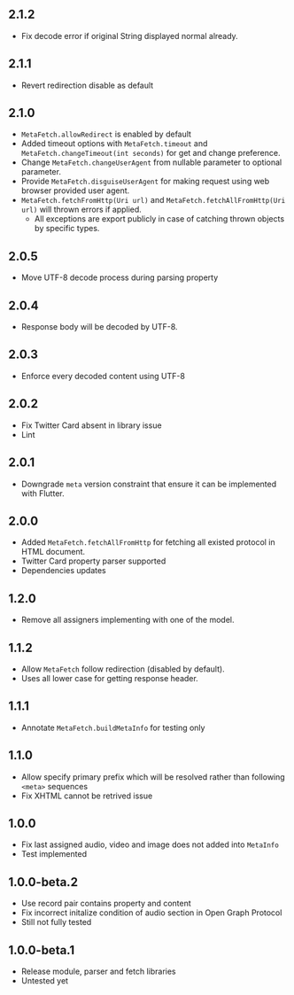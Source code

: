 ## 2.1.2

* Fix decode error if original String displayed normal already.

## 2.1.1

* Revert redirection disable as default

## 2.1.0

* `MetaFetch.allowRedirect` is enabled by default
* Added timeout options with `MetaFetch.timeout` and `MetaFetch.changeTimeout(int seconds)` for get and change preference.
* Change `MetaFetch.changeUserAgent` from nullable parameter to optional parameter.
* Provide `MetaFetch.disguiseUserAgent` for making request using web browser provided user agent.
* `MetaFetch.fetchFromHttp(Uri url)` and `MetaFetch.fetchAllFromHttp(Uri url)` will thrown errors if applied.
    * All exceptions are export publicly in case of catching thrown objects by specific types.

## 2.0.5

* Move UTF-8 decode process during parsing property

## 2.0.4

* Response body will be decoded by UTF-8.

## 2.0.3

* Enforce every decoded content using UTF-8

## 2.0.2

* Fix Twitter Card absent in library issue
* Lint

## 2.0.1

* Downgrade `meta` version constraint that ensure it can be implemented with Flutter.

## 2.0.0

* Added `MetaFetch.fetchAllFromHttp` for fetching all existed protocol in HTML document.
* Twitter Card property parser supported
* Dependencies updates

## 1.2.0

* Remove all assigners implementing with one of the model.

## 1.1.2

* Allow `MetaFetch` follow redirection (disabled by default).
* Uses all lower case for getting response header.

## 1.1.1

* Annotate `MetaFetch.buildMetaInfo` for testing only

## 1.1.0

* Allow specify primary prefix which will be resolved rather than following `<meta>` sequences
* Fix XHTML cannot be retrived issue

## 1.0.0

* Fix last assigned audio, video and image does not added into `MetaInfo`
* Test implemented

## 1.0.0-beta.2

* Use record pair contains property and content
* Fix incorrect initalize condition of audio section in Open Graph Protocol
* Still not fully tested

## 1.0.0-beta.1

* Release module, parser and fetch libraries
* Untested yet
